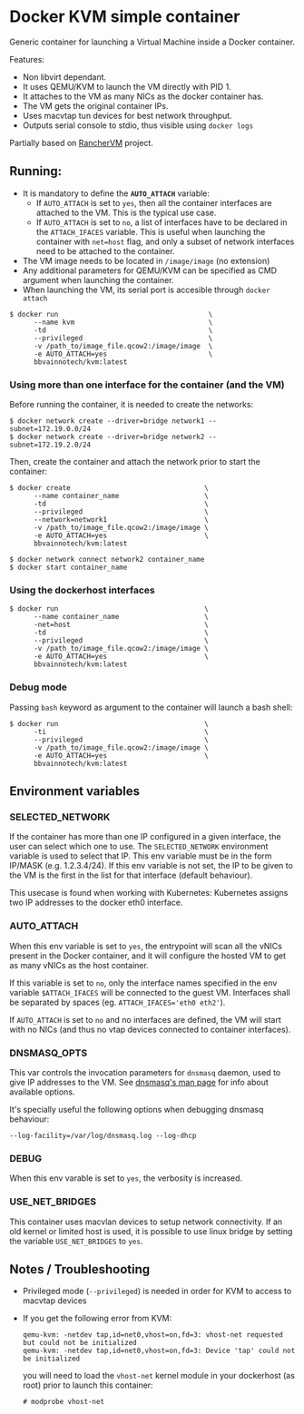 # Docker KVM simple container

Generic container for launching a Virtual Machine inside a Docker container.

Features:
- Non libvirt dependant.
- It uses QEMU/KVM to launch the VM directly with PID 1.
- It attaches to the VM as many NICs as the docker container has.
- The VM gets the original container IPs.
- Uses macvtap tun devices for best network throughput.
- Outputs serial console to stdio, thus visible using `docker logs`

Partially based on [RancherVM](https://github.com/rancher/vm) project.

## Running:

* It is mandatory to define the **`AUTO_ATTACH`** variable:
  * If `AUTO_ATTACH` is set to `yes`, then all the container interfaces are attached to the VM. This is the typical use case.
  * If `AUTO_ATTACH` is set to `no`, a list of interfaces have to be declared in the `ATTACH_IFACES` variable. This is useful when launching the container with `net=host` flag, and only a subset of network interfaces need to be attached to the container.
* The VM image needs to be located in `/image/image` (no extension)
* Any additional parameters for QEMU/KVM can be specified as CMD argument when launching the container.
* When launching the VM, its serial port is accesible through `docker attach`


```
$ docker run                                     \
      --name kvm                                 \
      -td                                        \
      --privileged                               \
      -v /path_to/image_file.qcow2:/image/image  \
      -e AUTO_ATTACH=yes                         \
      bbvainnotech/kvm:latest
```

### Using more than one interface for the container (and the VM)

Before running the container, it is needed to create the networks:
```
$ docker network create --driver=bridge network1 --subnet=172.19.0.0/24
$ docker network create --driver=bridge network2 --subnet=172.19.2.0/24
```

Then, create the container and attach the network prior to start the container:
```
$ docker create                                 \
      --name container_name                     \
      -td                                       \
      --privileged                              \
      --network=network1                        \
      -v /path_to/image_file.qcow2:/image/image \
      -e AUTO_ATTACH=yes                        \
      bbvainnotech/kvm:latest

$ docker network connect network2 container_name
$ docker start container_name
```

### Using the dockerhost interfaces

```
$ docker run                                    \
      --name container_name                     \
      -net=host                                 \
      -td                                       \
      --privileged                              \
      -v /path_to/image_file.qcow2:/image/image \
      -e AUTO_ATTACH=yes                        \
      bbvainnotech/kvm:latest
```

### Debug mode

Passing `bash` keyword as argument to the container will launch a bash shell:

```
$ docker run                                    \
      -ti                                       \
      --privileged                              \
      -v /path_to/image_file.qcow2:/image/image \
      -e AUTO_ATTACH=yes                        \
      bbvainnotech/kvm:latest
```

## Environment variables

### SELECTED_NETWORK
If the container has more than one IP configured in a given interface, the user can select which one to use. The `SELECTED_NETWORK` environment variable is used to select that IP. This env variable must be in the form IP/MASK (e.g. 1.2.3.4/24).
If this env variable is not set, the IP to be given to the VM is the first in the list for that interface (default behaviour).

This usecase is found when working with Kubernetes: Kubernetes assigns two IP addresses to the docker eth0 interface.

### AUTO_ATTACH
When this env variable is set to `yes`, the entrypoint will scan all the vNICs present in the Docker container, and it will configure the hosted VM to get as many vNICs as the host container.

If this variable is set to `no`, only the interface names specified in the env variable `$ATTACH_IFACES` will be connected to the guest VM. Interfaces shall be separated by spaces (eg. `ATTACH_IFACES='eth0 eth2'`).

If `AUTO_ATTACH` is set to `no` and no interfaces are defined, the VM will start with no NICs (and thus no vtap devices connected to container interfaces).

### DNSMASQ_OPTS
This var controls the invocation parameters for `dnsmasq` daemon, used to give IP addresses to the VM. See [dnsmasq's man page](http://www.thekelleys.org.uk/dnsmasq/docs/dnsmasq-man.html) for info about available options.

It's specially useful the following options when debugging dnsmasq behaviour:

```
--log-facility=/var/log/dnsmasq.log --log-dhcp
```
### DEBUG
When this env varable is set to `yes`, the verbosity is increased.

### USE_NET_BRIDGES
This container uses macvlan devices to setup network connectivity. If an old kernel or limited host is used, it is possible to use linux bridge by setting the variable `USE_NET_BRIDGES` to `yes`.


## Notes / Troubleshooting

* Privileged mode (`--privileged`) is needed in order for KVM to access to macvtap devices
* If you get the following error from KVM:

  ```
  qemu-kvm: -netdev tap,id=net0,vhost=on,fd=3: vhost-net requested but could not be initialized
  qemu-kvm: -netdev tap,id=net0,vhost=on,fd=3: Device 'tap' could not be initialized

  ```
  you will need to load the `vhost-net` kernel module in your dockerhost (as root) prior to launch this container:

  ```
  # modprobe vhost-net
  ```
